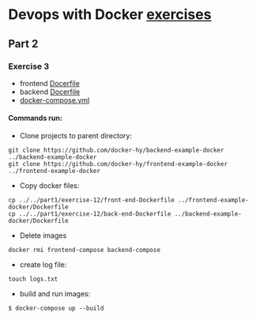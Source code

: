 # Devops with Docker [exercises](https://devopswithdocker.com/exercises/)

## Part 2

### Exercise 3

- frontend [Docerfile](../../part1/exercise-12/front-end-Dockerfile)
- backend [Docerfile](../../part1/exercise-12/back-end-Dockerfile)
- [docker-compose.yml](docker-compose.yml)

#### Commands run:
- Clone projects to parent directory:
```
git clone https://github.com/docker-hy/backend-example-docker ../backend-example-docker
git clone https://github.com/docker-hy/frontend-example-docker ../frontend-example-docker
```

- Copy docker files:
```
cp ../../part1/exercise-12/front-end-Dockerfile ../frontend-example-docker/Dockerfile
cp ../../part1/exercise-12/back-end-Dockerfile ../backend-example-docker/Dockerfile
```

- Delete images
```
docker rmi frontend-compose backend-compose
```

- create log file:
```
touch logs.txt
```

- build and run images:
```
$ docker-compose up --build
```
